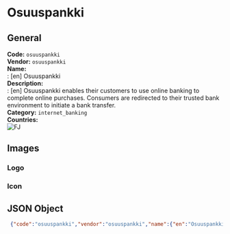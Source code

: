 # Osuuspankki 
## General 
**Code:** `osuuspankki`  
**Vendor:** `osuuspankki`  
**Name:**  
:	[en] Osuuspankki  
**Description:**  
: [en] Osuuspankki enables their customers to use online banking to complete online purchases. Consumers are redirected to their trusted bank environment to initiate a bank transfer.  
**Category:** `internet_banking`  
**Countries:**  
![FJ](https://cdnjs.cloudflare.com/ajax/libs/flag-icon-css/3.3.0/flags/4x3/FJ.svg#w24)  
 
## Images 
### Logo 
### Icon 
## JSON Object 
```json
 {"code":"osuuspankki","vendor":"osuuspankki","name":{"en":"Osuuspankki"},"description":{"en":"Osuuspankki enables their customers to use online banking to complete online purchases. Consumers are redirected to their trusted bank environment to initiate a bank transfer."},"countries":["FJ"],"category":"internet_banking"}```  
